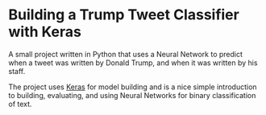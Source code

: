 # Building a Trump Tweet Classifier with Keras
A small project written in Python that uses a Neural Network to predict
 when a tweet was written by Donald Trump, and when it was written by his staff.

The project uses [Keras](https://keras.io) for model building and is a nice simple introduction to building, evaluating,
and using Neural Networks for binary classification of text.
